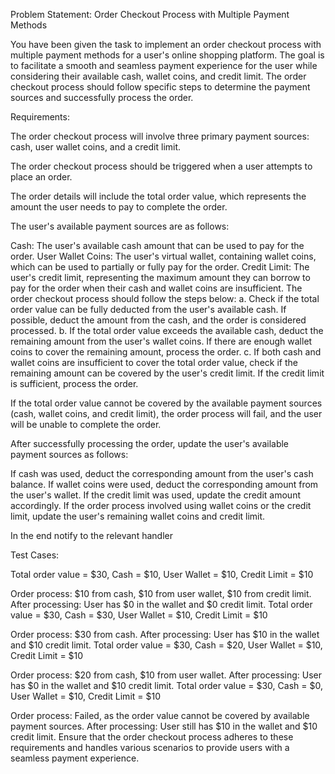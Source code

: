 Problem Statement: Order Checkout Process with Multiple Payment Methods

You have been given the task to implement an order checkout process with multiple payment methods for a user's online shopping platform. The goal is to facilitate a smooth and seamless payment experience for the user while considering their available cash, wallet coins, and credit limit. The order checkout process should follow specific steps to determine the payment sources and successfully process the order.

Requirements:

The order checkout process will involve three primary payment sources: cash, user wallet coins, and a credit limit.

The order checkout process should be triggered when a user attempts to place an order.

The order details will include the total order value, which represents the amount the user needs to pay to complete the order.

The user's available payment sources are as follows:

Cash: The user's available cash amount that can be used to pay for the order.
User Wallet Coins: The user's virtual wallet, containing wallet coins, which can be used to partially or fully pay for the order.
Credit Limit: The user's credit limit, representing the maximum amount they can borrow to pay for the order when their cash and wallet coins are insufficient.
The order checkout process should follow the steps below:
a. Check if the total order value can be fully deducted from the user's available cash. If possible, deduct the amount from the cash, and the order is considered processed.
b. If the total order value exceeds the available cash, deduct the remaining amount from the user's wallet coins. If there are enough wallet coins to cover the remaining amount, process the order.
c. If both cash and wallet coins are insufficient to cover the total order value, check if the remaining amount can be covered by the user's credit limit. If the credit limit is sufficient, process the order.

If the total order value cannot be covered by the available payment sources (cash, wallet coins, and credit limit), the order process will fail, and the user will be unable to complete the order.

After successfully processing the order, update the user's available payment sources as follows:

If cash was used, deduct the corresponding amount from the user's cash balance.
If wallet coins were used, deduct the corresponding amount from the user's wallet.
If the credit limit was used, update the credit amount accordingly.
If the order process involved using wallet coins or the credit limit, update the user's remaining wallet coins and credit limit.

In the end notify to the relevant handler  

Test Cases:

Total order value = $30, Cash = $10, User Wallet = $10, Credit Limit = $10

Order process: $10 from cash, $10 from user wallet, $10 from credit limit.
After processing: User has $0 in the wallet and $0 credit limit.
Total order value = $30, Cash = $30, User Wallet = $10, Credit Limit = $10

Order process: $30 from cash.
After processing: User has $10 in the wallet and $10 credit limit.
Total order value = $30, Cash = $20, User Wallet = $10, Credit Limit = $10

Order process: $20 from cash, $10 from user wallet.
After processing: User has $0 in the wallet and $10 credit limit.
Total order value = $30, Cash = $0, User Wallet = $10, Credit Limit = $10

Order process: Failed, as the order value cannot be covered by available payment sources.
After processing: User still has $10 in the wallet and $10 credit limit.
Ensure that the order checkout process adheres to these requirements and handles various scenarios to provide users with a seamless payment experience.